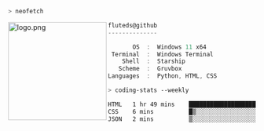 ```zsh
> neofetch
```

<!--img align="left" src="https://github.com/fluteds.png" alt="logo.png" width="200"/>-->
<img align="left" src="https://external-content.duckduckgo.com/iu/?u=https%3A%2F%2F78.media.tumblr.com%2F975fca5f82161b190efdcaa05ffbd4ec%2Ftumblr_p6q6m9TJF01x3p3jmo1_500.png&f=1&nofb=1" alt="logo.png" width="200"/>

```csharp
fluteds@github
--------------

       OS  :  Windows 11 x64
 Terminal  :  Windows Terminal
    Shell  :  Starship
   Scheme  :  Gruvbox
Languages  :  Python, HTML, CSS
```

```zsh
> coding-stats --weekly
```

<!--START_SECTION:waka-->

```txt
HTML   1 hr 49 mins    ███████████████████████░░   92.48 %
CSS    6 mins          █▒░░░░░░░░░░░░░░░░░░░░░░░   05.52 %
JSON   2 mins          ▒░░░░░░░░░░░░░░░░░░░░░░░░   01.99 %
```

<!--END_SECTION:waka-->
